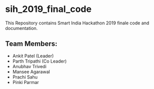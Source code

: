 # sih_2019_final_code
This Repository contains Smart India Hackathon 2019 finale code and documentation.

## Team Members:
* Ankit Patel (Leader)
* Parth Tripathi (Co Leader)
* Anubhav Trivedi
* Mansee Agarawal 
* Prachi Sahu
* Pinki Parmar
